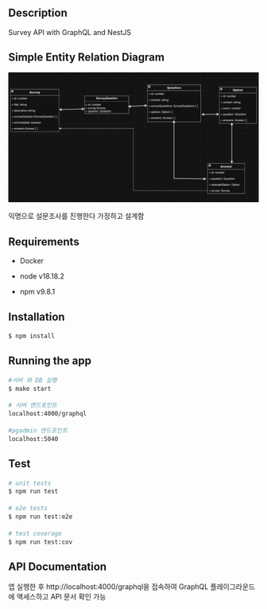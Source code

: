 ## Description

Survey API with GraphQL and NestJS

## Simple Entity Relation Diagram

![Alt text](image.png)

익명으로 설문조사를 진행한다 가정하고 설계함

## Requirements

- Docker

- node v18.18.2

- npm v9.8.1

## Installation

```bash
$ npm install
```

## Running the app

```bash
#서버 와 DB 실행
$ make start

# 서버 엔드포인트
localhost:4000/graphql

#pgadmin 엔드포인트
localhost:5040
```

## Test

```bash
# unit tests
$ npm run test

# e2e tests
$ npm run test:e2e

# test coverage
$ npm run test:cov
```

## API Documentation

앱 실행한 후 http://localhost:4000/graphql을 접속하여 GraphQL 플레이그라운드에 액세스하고 API 문서 확인 가능
